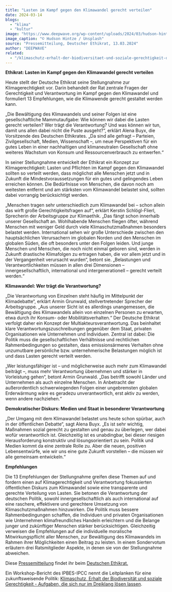 ```yaml
---
title: "Lasten im Kampf gegen den Klimawandel gerecht verteilen"
date: 2024-03-14
blogs: 
  - "klima"
  - "kultur"
image: "https://www.deepwave.org/wp-content/uploads/2024/03/hudson-hintze-unsplash_ethikrat_zusammen_gerecht_verteilen-scaled.jpg"
image_caption: "© Hudson Hintze / Unsplash"
source: "Pressemitteilung, Deutscher Ethikrat, 13.03.2024"
author: "DEEPWAVE"
related: 
  - "/klimaschutz-erhalt-der-biodiversitaet-und-soziale-gerechtigkeit-diese-aufgaben-lassen-sich-nur-im-dreiklang-loesen/"
---
```


**Ethikrat: Lasten im Kampf gegen den Klimawandel gerecht verteilen**

Heute stellt der Deutsche Ethikrat seine Stellungnahme zur Klimagerechtigkeit vor. Darin behandelt der Rat zentrale Fragen der Gerechtigkeit und Verantwortung im Kampf gegen den Klimawandel und formuliert 13 Empfehlungen, wie die Klimawende gerecht gestaltet werden kann.

„Die Bewältigung des Klimawandels und seiner Folgen ist eine gesellschaftliche Mammutaufgabe: Wie können wir dabei die Lasten gerecht verteilen? Wer trägt die Verantwortung? Und was können wir tun, damit uns allen dabei nicht die Puste ausgeht?“, erklärt Alena Buyx, die Vorsitzende des Deutschen Ethikrates. „Da sind alle gefragt – Parteien, Zivilgesellschaft, Medien, Wissenschaft –, um neue Perspektiven für ein gutes Leben in einer nachhaltigen und klimaneutralen Gesellschaft ohne weiteres Wachstum von Konsum und Ressourcenverbrauch zu entwerfen.“

In seiner Stellungnahme entwickelt der Ethikrat ein Konzept zur Klimagerechtigkeit: Lasten und Pflichten im Kampf gegen den Klimawandel sollten so verteilt werden, dass möglichst alle Menschen jetzt und in Zukunft die Mindestvoraussetzungen für ein gutes und gelingendes Leben erreichen können. Die Bedürfnisse von Menschen, die davon noch am weitesten entfernt und am stärksten vom Klimawandel belastet sind, sollten dabei vorrangig berücksichtigt werden.

„Menschen tragen sehr unterschiedlich zum Klimawandel bei – schon allein das wirft große Gerechtigkeitsfragen auf“, erklärt Kerstin Schlögl-Flierl, Sprecherin der Arbeitsgruppe zur Klimaethik. „Das fängt schon innerhalb unserer Gesellschaft an. Wohlhabende Menschen fliegen öfter, während Menschen mit weniger Geld durch viele Klimaschutzmaßnahmen besonders belastet werden. International sehen wir große Unterschiede zwischen den hauptsächlichen Verursachern im globalen Norden und den Menschen im globalen Süden, die oft besonders unter den Folgen leiden. Und junge Menschen und Menschen, die noch nicht einmal geboren sind, werden in Zukunft drastische Klimafolgen zu ertragen haben, die vor allem jetzt und in der Vergangenheit verursacht wurden“, betont sie. „Belastungen und Verantwortlichkeiten müssen in allen drei Dimensionen – innergesellschaftlich, international und intergenerationell – gerecht verteilt werden.“

**Klimawandel: Wer trägt die Verantwortung?**

„Die Verantwortung von Einzelnen steht häufig im Mittelpunkt der Klimadebatte“, erklärt Armin Grunwald, stellvertretender Sprecher der Arbeitsgruppe. „Aus unserer Sicht ist es allerdings unangemessen, die Bewältigung des Klimawandels allein von einzelnen Personen zu erwarten, etwa durch ihr Konsum- oder Mobilitätsverhalten.“ Der Deutsche Ethikrat verfolgt daher ein Konzept der Multiakteursverantwortung. Das beinhaltet klare Verantwortungszuschreibungen gegenüber dem Staat, privaten Organisationen wie Unternehmen und Individuen. Zentral ist dabei: Die Politik muss die gesellschaftlichen Verhältnisse und rechtlichen Rahmenbedingungen so gestalten, dass emissionsärmeres Verhalten ohne unzumutbare persönliche bzw. unternehmerische Belastungen möglich ist und dass Lasten gerecht verteilt werden.

„Wer leistungsfähiger ist – und möglicherweise auch mehr zum Klimawandel beiträgt –, muss mehr Verantwortung übernehmen und stärker in Vorleistung gehen“, betont Armin Grunwald. „Das betrifft sowohl Länder und Unternehmen als auch einzelne Menschen. In Anbetracht der außerordentlich schwerwiegenden Folgen einer ungebremsten globalen Erderwärmung wäre es geradezu unverantwortlich, erst aktiv zu werden, wenn andere nachziehen.“

**Demokratischer Diskurs: Medien und Staat in besonderer Verantwortung**

„Der Umgang mit dem Klimawandel belastet uns heute schon spürbar, auch in der öffentlichen Debatte“, sagt Alena Buyx. „Es ist sehr wichtig, Maßnahmen sozial gerecht zu gestalten und genau zu überlegen, wer dabei wofür verantwortlich ist. Gleichzeitig ist es unabdingbar, bei dieser riesigen Herausforderung konstruktiv und lösungsorientiert zu sein. Politik und Medien kommt da eine zentrale Rolle zu. Aber die neuen, positiven Lebensentwürfe, wie wir uns eine gute Zukunft vorstellen – die müssen wir alle gemeinsam entwickeln.“

**Empfehlungen**

Die 13 Empfehlungen der Stellungnahme greifen diese Themen auf und fordern einen auf Klimagerechtigkeit und Verantwortung fokussierten öffentlichen Diskurs zum Klimawandel sowie eine transparente und gerechte Verteilung von Lasten. Sie betonen die Verantwortung der deutschen Politik, sowohl innergesellschaftlich als auch international auf eine raschere, effektivere und gerechtere Umsetzung von Klimaschutzmaßnahmen hinzuwirken. Die Politik muss bessere Rahmenbedingungen schaffen, die Individuen und privaten Organisationen wie Unternehmen klimafreundliches Handeln erleichtern und die Belange junger und zukünftiger Menschen stärker berücksichtigen. Gleichzeitig verweisen die Empfehlungen auf die individuelle moralische Mitwirkungspflicht aller Menschen, zur Bewältigung des Klimawandels im Rahmen ihrer Möglichkeiten einen Beitrag zu leisten. In einem Sondervotum erläutern drei Ratsmitglieder Aspekte, in denen sie von der Stellungnahme abweichen.

Diese [Pressemitteilung](https://www.ethikrat.org/mitteilungen/mitteilungen/2024/ethikrat-lasten-im-kampf-gegen-den-klimawandel-gerecht-verteilen/) findet ihr beim [Deutschen Ethikrat.](https://www.ethikrat.org/)

Ein Workshop-Bericht des IPBES-IPCC nennt die Leitplanken für eine zukunftsweisende Politik: [Klimaschutz, Erhalt der Biodiversität und soziale Gerechtigkeit - Aufgaben, die sich nur im Dreiklang lösen lassen](https://www.deepwave.org/klimaschutz-erhalt-der-biodiversitaet-und-soziale-gerechtigkeit-diese-aufgaben-lassen-sich-nur-im-dreiklang-loesen/).
